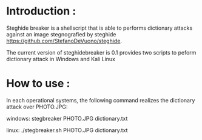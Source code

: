 Introduction :
==============

Steghide breaker is a shellscript that is able to performs dictionary attacks against an image stegnografied by steghide https://github.com/StefanoDeVuono/steghide.

The current version of steghidebreaker is 0.1 provides two scripts to peform dictionary attack in Windows and Kali Linux

How to use :
============
In each operational systems, the following command realizes the dictionary attack over PHOTO.JPG:

windows: stegbreaker PHOTO.JPG dictionary.txt

linux: ./stegbreaker.sh PHOTO.JPG dictionary.txt 
